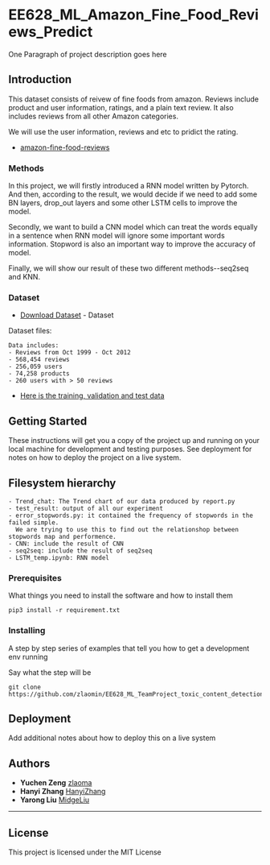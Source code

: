 # EE628_ML_Amazon_Fine_Food_Reviews_Predict

One Paragraph of project description goes here

## Introduction

This dataset consists of reivew of fine foods from amazon. Reviews include product and user information, ratings, and a plain text review. It also includes reviews from all other Amazon categories.

We will use the user information, reviews and etc to pridict the rating.
* [amazon-fine-food-reviews](https://www.kaggle.com/snap/amazon-fine-food-reviews)

### Methods

In this project, we will firstly introduced a RNN model written by Pytorch. And then, according to the result, we would decide if we need to add some BN layers, drop_out layers and some other LSTM cells to improve the model.

Secondly, we want to build a CNN model which can treat the words equally in a sentence when RNN model will ignore some important words information. Stopword is also an important way to improve the accuracy of model.

Finally, we will show our result of these two different methods--seq2seq and KNN.

### Dataset

* [Download Dataset](https://www.kaggle.com/snap/amazon-fine-food-reviews/download) - Dataset

Dataset files:
```
Data includes:
- Reviews from Oct 1999 - Oct 2012
- 568,454 reviews
- 256,059 users
- 74,258 products
- 260 users with > 50 reviews
```
* [Here is the training, validation and test data](https://drive.google.com/drive/folders/1CNXHHPrlgKYVqdQ3WUHy1uKAv7PazUOw)

## Getting Started

These instructions will get you a copy of the project up and running on your local machine for development and testing purposes. See deployment for notes on how to deploy the project on a live system.

## Filesystem hierarchy

```
- Trend_chat: The Trend chart of our data produced by report.py
- test_result: output of all our experiment
- error_stopwords.py: it contained the frequency of stopwords in the failed simple.
  We are trying to use this to find out the relationshop between stopwords map and performence. 
- CNN: include the result of CNN
- seq2seq: include the result of seq2seq
- LSTM_temp.ipynb: RNN model
```
### Prerequisites

What things you need to install the software and how to install them

```
pip3 install -r requirement.txt
```

### Installing

A step by step series of examples that tell you how to get a development env running

Say what the step will be

```
git clone https://github.com/zlaomin/EE628_ML_TeamProject_toxic_content_detection.git
```


## Deployment

Add additional notes about how to deploy this on a live system


## Authors

* **Yuchen Zeng** [zlaoma](https://github.com/zlaomin)
* **Hanyi Zhang** [HanyiZhang](https://github.com/HanyiZhang)
* **Yarong Liu** [MidgeLiu](https://github.com/MidgeLiu)
********




## License

This project is licensed under the MIT License

